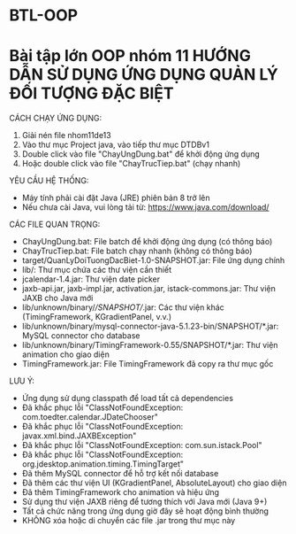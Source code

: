 # BTL-OOP
Bài tập lớn OOP nhóm 11
HƯỚNG DẪN SỬ DỤNG ỨNG DỤNG QUẢN LÝ ĐỐI TƯỢNG ĐẶC BIỆT
===============================================================

CÁCH CHẠY ỨNG DỤNG:
1. Giải nén file nhom11de13
2. Vào thư mục Project java, vào tiếp thư mục DTDBv1
3. Double click vào file "ChayUngDung.bat" để khởi động ứng dụng
4. Hoặc double click vào file "ChayTrucTiep.bat" (chạy nhanh)

YÊU CẦU HỆ THỐNG:
- Máy tính phải cài đặt Java (JRE) phiên bản 8 trở lên
- Nếu chưa cài Java, vui lòng tải từ: https://www.java.com/download/

CÁC FILE QUAN TRỌNG:
- ChayUngDung.bat: File batch để khởi động ứng dụng (có thông báo)
- ChayTrucTiep.bat: File batch chạy nhanh (không có thông báo)
- target/QuanLyDoiTuongDacBiet-1.0-SNAPSHOT.jar: File ứng dụng chính
- lib/: Thư mục chứa các thư viện cần thiết
- jcalendar-1.4.jar: Thư viện date picker
- jaxb-api.jar, jaxb-impl.jar, activation.jar, istack-commons.jar: Thư viện JAXB cho Java mới
- lib/unknown/binary/*/SNAPSHOT/*.jar: Các thư viện khác (TimingFramework, KGradientPanel, v.v.)
- lib/unknown/binary/mysql-connector-java-5.1.23-bin/SNAPSHOT/*.jar: MySQL connector cho database
- lib/unknown/binary/TimingFramework-0.55/SNAPSHOT/*.jar: Thư viện animation cho giao diện
- TimingFramework.jar: File TimingFramework đã copy ra thư mục gốc

LƯU Ý:
- Ứng dụng sử dụng classpath để load tất cả dependencies
- Đã khắc phục lỗi "ClassNotFoundException: com.toedter.calendar.JDateChooser"
- Đã khắc phục lỗi "ClassNotFoundException: javax.xml.bind.JAXBException"
- Đã khắc phục lỗi "ClassNotFoundException: com.sun.istack.Pool"
- Đã khắc phục lỗi "ClassNotFoundException: org.jdesktop.animation.timing.TimingTarget"
- Đã thêm MySQL connector để hỗ trợ kết nối database
- Đã thêm các thư viện UI (KGradientPanel, AbsoluteLayout) cho giao diện
- Đã thêm TimingFramework cho animation và hiệu ứng
- Sử dụng thư viện JAXB riêng để tương thích với Java mới (Java 9+)
- Tất cả chức năng trong ứng dụng giờ đây sẽ hoạt động bình thường
- KHÔNG xóa hoặc di chuyển các file .jar trong thư mục này
 
